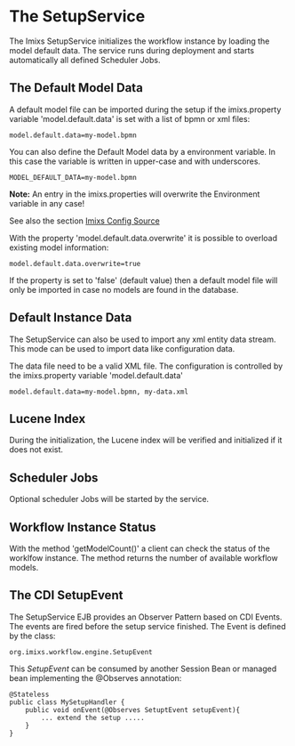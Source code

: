 # The SetupService 

The Imixs SetupService initializes the workflow instance by loading the model default data. The service runs during deployment and starts automatically all defined Scheduler Jobs.

## The Default Model Data

A default model file can be imported during the setup if the imixs.property variable 'model.default.data' is set with a list of bpmn or xml files:

	model.default.data=my-model.bpmn

You can also define the Default Model data by a environment variable. In this case the variable is written in upper-case and with underscores. 

	MODEL_DEFAULT_DATA=my-model.bpmn

**Note:** An entry in the imixs.properties will overwrite the Environment variable in any case!

See also the section [Imixs Config Source ](./configsource.html)

With the property 'model.default.data.overwrite' it is possible to overload existing model information:

	model.default.data.overwrite=true

If the property is set to 'false' (default value) then a default model file will only be imported in case no models are found in the database. 


## Default Instance Data

The SetupService can also be used to import any xml entity data stream. This mode can be used to import data like configuration data.

The data file need to be a valid XML file. The configuration is controlled by the imixs.property variable 'model.default.data'


	model.default.data=my-model.bpmn, my-data.xml

## Lucene Index
During the initialization, the Lucene index will be verified and initialized if it does not exist. 


  
## Scheduler Jobs

Optional scheduler Jobs will be started by the service.


## Workflow Instance Status

With the method 'getModelCount()' a client can check the status of the worklfow instance. The method returns the number of available workflow models. 



## The CDI SetupEvent

The SetupService EJB provides an Observer Pattern based on CDI Events. The events are fired before the setup service finished.
The Event is defined by the class:

    org.imixs.workflow.engine.SetupEvent

This _SetupEvent_ can be consumed by another Session Bean or managed bean implementing the @Observes annotation: 

	@Stateless
	public class MySetupHandler {
	    public void onEvent(@Observes SetuptEvent setupEvent){
	        ... extend the setup .....
    	}
	}
